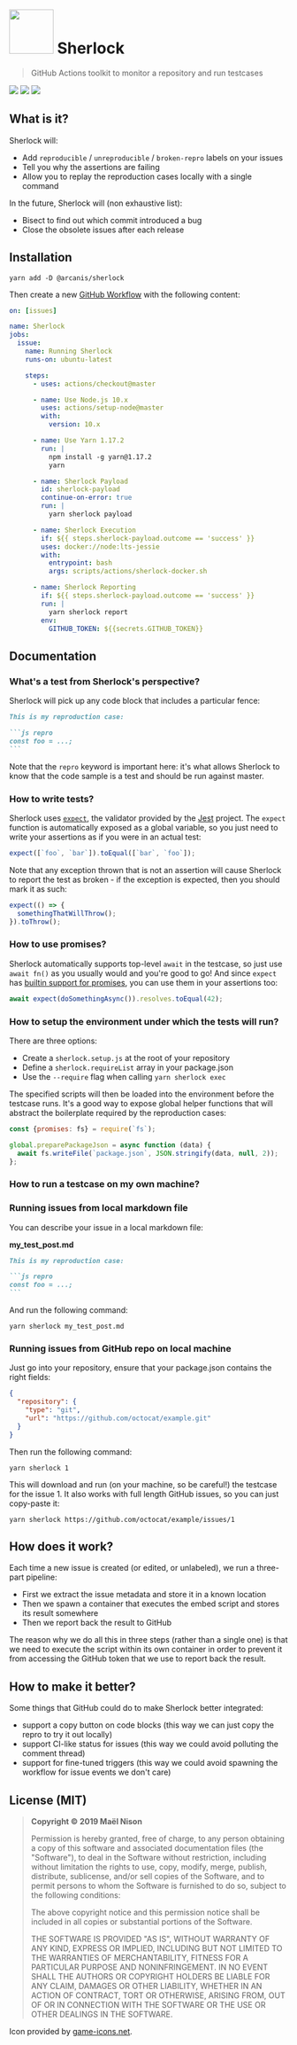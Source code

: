 # <img src="./logo.svg" width="80" /> Sherlock

> GitHub Actions toolkit to monitor a repository and run testcases

[![](https://img.shields.io/npm/v/@arcanis/sherlock.svg)]() [![](https://img.shields.io/npm/l/@arcanis/sherlock.svg)]() [![](https://img.shields.io/badge/status-experimental-red)]()

## What is it?

Sherlock will:

- Add `reproducible` / `unreproducible` / `broken-repro` labels on your issues
- Tell you why the assertions are failing
- Allow you to replay the reproduction cases locally with a single command

In the future, Sherlock will (non exhaustive list):

- Bisect to find out which commit introduced a bug
- Close the obsolete issues after each release

## Installation

```
yarn add -D @arcanis/sherlock
```

Then create a new [GitHub Workflow](https://help.github.com/en/articles/configuring-workflows) with the following content:

```yml
on: [issues]

name: Sherlock
jobs:
  issue:
    name: Running Sherlock
    runs-on: ubuntu-latest

    steps:
      - uses: actions/checkout@master

      - name: Use Node.js 10.x
        uses: actions/setup-node@master
        with:
          version: 10.x

      - name: Use Yarn 1.17.2
        run: |
          npm install -g yarn@1.17.2
          yarn

      - name: Sherlock Payload
        id: sherlock-payload
        continue-on-error: true
        run: |
          yarn sherlock payload

      - name: Sherlock Execution
        if: ${{ steps.sherlock-payload.outcome == 'success' }}
        uses: docker://node:lts-jessie
        with:
          entrypoint: bash
          args: scripts/actions/sherlock-docker.sh

      - name: Sherlock Reporting
        if: ${{ steps.sherlock-payload.outcome == 'success' }}
        run: |
          yarn sherlock report
        env:
          GITHUB_TOKEN: ${{secrets.GITHUB_TOKEN}}
```

## Documentation

### What's a test from Sherlock's perspective?

Sherlock will pick up any code block that includes a particular fence:

~~~markdown
This is my reproduction case:

```js repro
const foo = ...;
```
~~~

Note that the `repro` keyword is important here: it's what allows Sherlock to know that the code sample is a test and should be run against master.

### How to write tests?

Sherlock uses [`expect`](https://jestjs.io/docs/en/expect.html), the validator provided by the [Jest](http://github.com/facebook/jest) project. The `expect` function is automatically exposed as a global variable, so you just need to write your assertions as if you were in an actual test:

```js
expect([`foo`, `bar`]).toEqual([`bar`, `foo`]);
```

Note that any exception thrown that is not an assertion will cause Sherlock to report the test as broken - if the exception is expected, then you should mark it as such:

```js
expect(() => {
  somethingThatWillThrow();
}).toThrow();
```

### How to use promises?

Sherlock automatically supports top-level `await` in the testcase, so just use `await fn()` as you usually would and you're good to go! And since `expect` has [builtin support for promises](https://jestjs.io/docs/en/expect.html#resolves), you can use them in your assertions too:

```js
await expect(doSomethingAsync()).resolves.toEqual(42);
```

### How to setup the environment under which the tests will run?

There are three options:

  - Create a `sherlock.setup.js` at the root of your repository
  - Define a `sherlock.requireList` array in your package.json
  - Use the `--require` flag when calling `yarn sherlock exec`

The specified scripts will then be loaded into the environment before the testcase runs. It's a good way to expose global helper functions that will abstract the boilerplate required by the reproduction cases:

```js
const {promises: fs} = require(`fs`);

global.preparePackageJson = async function (data) {
  await fs.writeFile(`package.json`, JSON.stringify(data, null, 2));
};
```

### How to run a testcase on my own machine?

### Running issues from local markdown file

You can describe your issue in a local markdown file:

**my_test_post.md**

~~~markdown
This is my reproduction case:

```js repro
const foo = ...;
```
~~~

And run the following command:

```
yarn sherlock my_test_post.md
```

### Running issues from GitHub repo on local machine

Just go into your repository, ensure that your package.json contains the right fields:

```json
{
  "repository": {
    "type": "git",
    "url": "https://github.com/octocat/example.git"
  }
}
```

Then run the following command:

```
yarn sherlock 1
```

This will download and run (on your machine, so be careful!) the testcase for the issue 1. It also works with full length GitHub issues, so you can just copy-paste it:

```
yarn sherlock https://github.com/octocat/example/issues/1
```

## How does it work?

Each time a new issue is created (or edited, or unlabeled), we run a three-part pipeline:

- First we extract the issue metadata and store it in a known location
- Then we spawn a container that executes the embed script and stores its result somewhere
- Then we report back the result to GitHub

The reason why we do all this in three steps (rather than a single one) is that we need to execute the script within its own container in order to prevent it from accessing the GitHub token that we use to report back the result.

## How to make it better?

Some things that GitHub could do to make Sherlock better integrated:

- support a copy button on code blocks (this way we can just copy the repro to try it out locally)
- support CI-like status for issues (this way we could avoid polluting the comment thread)
- support for fine-tuned triggers (this way we could avoid spawning the workflow for issue events we don't care)

## License (MIT)

> **Copyright © 2019 Maël Nison**
>
> Permission is hereby granted, free of charge, to any person obtaining a copy of this software and associated documentation files (the "Software"), to deal in the Software without restriction, including without limitation the rights to use, copy, modify, merge, publish, distribute, sublicense, and/or sell copies of the Software, and to permit persons to whom the Software is furnished to do so, subject to the following conditions:
>
> The above copyright notice and this permission notice shall be included in all copies or substantial portions of the Software.
>
> THE SOFTWARE IS PROVIDED "AS IS", WITHOUT WARRANTY OF ANY KIND, EXPRESS OR IMPLIED, INCLUDING BUT NOT LIMITED TO THE WARRANTIES OF MERCHANTABILITY, FITNESS FOR A PARTICULAR PURPOSE AND NONINFRINGEMENT. IN NO EVENT SHALL THE AUTHORS OR COPYRIGHT HOLDERS BE LIABLE FOR ANY CLAIM, DAMAGES OR OTHER LIABILITY, WHETHER IN AN ACTION OF CONTRACT, TORT OR OTHERWISE, ARISING FROM, OUT OF OR IN CONNECTION WITH THE SOFTWARE OR THE USE OR OTHER DEALINGS IN THE SOFTWARE.

Icon provided by [game-icons.net](https://game-icons.net/).
